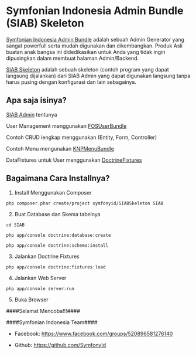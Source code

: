 Symfonian Indonesia Admin Bundle (SIAB) Skeleton
================================================

[Symfonian Indonesia Admin Bundle][1] adalah sebuah Admin Generator yang sangat powerfull
serta mudah digunakan dan dikembangkan. Produk Asli buatan anak bangsa ini didedikasikan
untuk Anda yang tidak ingin dipusingkan dalam membuat halaman Admin/Backend.

[SIAB Skeleton][2] adalah sebuah skeleton (contoh program yang dapat langsung dijalankan)
dari SIAB Admin yang dapat digunakan langsung tanpa harus pusing dengan konfigurasi dan lain sebagainya.

Apa saja isinya?
----------------

[SIAB Admin][1] tentunya

User Management menggunakan [FOSUserBundle][3]

Contoh CRUD lengkap menggunakan (Entity, Form, Controller)

Contoh Menu mengunakan [KNPMenuBundle][4]

DataFixtures untuk User menggunakan [DoctrineFixtures][5]

Bagaimana Cara Installnya?
--------------------------

1. Install Menggunakan Composer

``php composer.phar create/project symfonyid/SIABSkeleton SIAB``

2. Buat Database dan Skema tabelnya

``cd SIAB``

``php app/console doctrine:database:create``

``php app/console doctrine:schema:install``

3. Jalankan Doctrine Fixtures

``php app/console doctrine:fixtures:load``

4. Jalankan Web Server

``php app/console server:run``

5. Buka Browser

####Selamat Mencoba!!!####

####Symfonian Indonesia Team####

- Facebook: https://www.facebook.com/groups/520896581276140

- Github: https://github.com/SymfonyId

[1]: https://github.com/SymfonyId/AdminBundle
[2]: https://github.com/SymfonyId/SIABSkeleton
[3]: https://github.com/FriendsOfSymfony/FOSUserBundle
[4]: https://github.com/KnpLabs/KnpMenuBundle
[5]: https://github.com/doctrine/DoctrineFixturesBundle